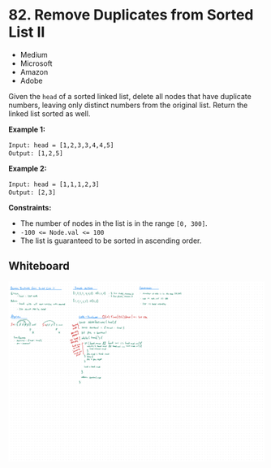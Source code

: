 # 82. Remove Duplicates from Sorted List II
- Medium
- Microsoft
- Amazon
- Adobe

Given the `head` of a sorted linked list, delete all nodes that have duplicate
numbers, leaving only distinct numbers from the original list. Return the linked
list sorted as well.

**Example 1:**
```
Input: head = [1,2,3,3,4,4,5]
Output: [1,2,5]
```

**Example 2:**
```
Input: head = [1,1,1,2,3]
Output: [2,3]
```

**Constraints:**
- The number of nodes in the list is in the range `[0, 300]`.
- `-100 <= Node.val <= 100`
- The list is guaranteed to be sorted in ascending order.

## Whiteboard
![Whiteboard Image][whiteboard-image]

<!-- Refs -->
[whiteboard-image]: whiteboard.jpg
